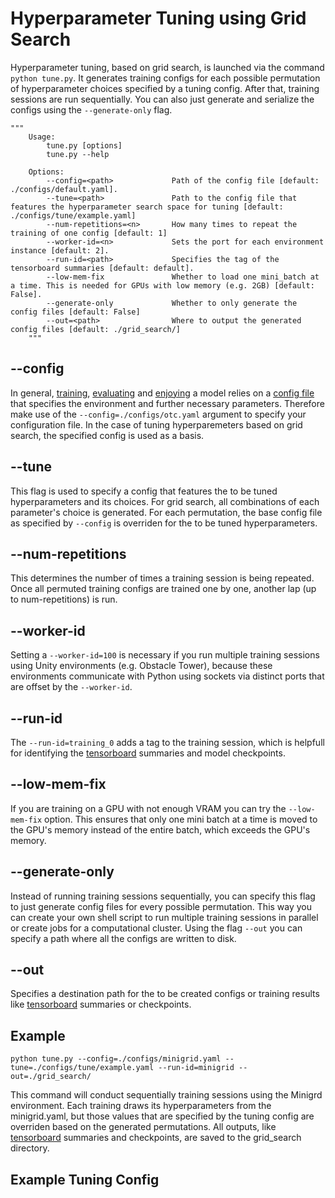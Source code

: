 # Hyperparameter Tuning using Grid Search

Hyperparameter tuning, based on grid search, is launched via the command `python tune.py`.
It generates training configs for each possible permutation of hyperparameter choices specified by a tuning config.
After that, training sessions are run sequentially.
You can also just generate and serialize the configs using the `--generate-only` flag.

```
"""
    Usage:
        tune.py [options]
        tune.py --help

    Options:
        --config=<path>             Path of the config file [default: ./configs/default.yaml].
        --tune=<path>               Path to the config file that features the hyperparameter search space for tuning [default: ./configs/tune/example.yaml]
        --num-repetitions=<n>       How many times to repeat the training of one config [default: 1]
        --worker-id=<n>             Sets the port for each environment instance [default: 2].
        --run-id=<path>             Specifies the tag of the tensorboard summaries [default: default].
        --low-mem-fix               Whether to load one mini_batch at a time. This is needed for GPUs with low memory (e.g. 2GB) [default: False].
        --generate-only             Whether to only generate the config files [default: False]
        --out=<path>                Where to output the generated config files [default: ./grid_search/]
    """
```

## --config
In general, [training](training.md), [evaluating](evaluation.md) and [enjoying](enjoy.md) a model relies on a [config file](configuration.md) that specifies the environment and further necessary parameters.
Therefore make use of the `--config=./configs/otc.yaml` argument to specify your configuration file.
In the case of tuning hyperparemeters based on grid search, the specified config is used as a basis.

## --tune
This flag is used to specify a config that features the to be tuned hyperparameters and its choices.
For grid search, all combinations of each parameter's choice is generated.
For each permutation, the base config file as specified by `--config` is overriden for the to be tuned hyperparameters.

## --num-repetitions
This determines the number of times a training session is being repeated.
Once all permuted training configs are trained one by one, another lap (up to num-repetitions) is run.

## --worker-id
Setting a `--worker-id=100` is necessary if you run multiple training sessions using Unity environments (e.g. Obstacle Tower), because these environments communicate with Python using sockets via distinct ports that are offset by the `--worker-id`.

## --run-id
The `--run-id=training_0` adds a tag to the training session, which is helpfull for identifying the [tensorboard](tensorboard.md) summaries and model checkpoints.

## --low-mem-fix
If you are training on a GPU with not enough VRAM you can try the `--low-mem-fix` option. This ensures that only one mini batch at a time is moved to the GPU's memory instead of the entire batch, which exceeds the GPU's memory.

## --generate-only
Instead of running training sessions sequentially, you can specify this flag to just generate config files for every possible permutation.
This way you can create your own shell script to run multiple training sessions in parallel or create jobs for a computational cluster.
Using the flag `--out` you can specify a path where all the configs are written to disk.

## --out
Specifies a destination path for the to be created configs or training results like [tensorboard](tensorboard.md) summaries or checkpoints.

## Example

```
python tune.py --config=./configs/minigrid.yaml --tune=./configs/tune/example.yaml --run-id=minigrid --out=./grid_search/
```

This command will conduct sequentially training sessions using the Minigrd environment. Each training draws its hyperparameters from the minigrid.yaml, but those values that are specified by the tuning config are overriden based on the generated permutations. All outputs, like [tensorboard](tensorboard.md) summaries and checkpoints, are saved to the grid_search directory.

## Example Tuning Config

```

```